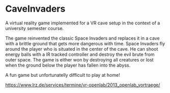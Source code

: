 CaveInvaders
============

A virtual reality game implemented for a VR cave setup in the context of a university semester course.

The game reinvented the classic Space Invaders and replaces it in a cave with a brittle ground that gets more dangerous with time. Space Invaders fly around the player who is situated in the center of the cave. He can shoot energy balls with a IR tracked controller and destroy the evil brute from outer space. The game is either won by destroying all creatures or lost when the ground below the player has fallen into the abyss. 

A fun game but unfortunatelly difficult to play at home!

https://www.lrz.de/services/termine/vr-openlab/2013_openlab_vortraege/
